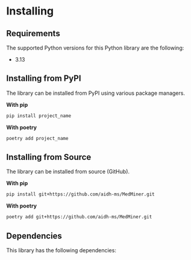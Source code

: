 # Installing

## Requirements

The supported Python versions for this Python library are the following:
* 3.13

## Installing from PyPI

The library can be installed from PyPI using various package managers.

**With pip**
```bash
pip install project_name
```

**With poetry**
```bash
poetry add project_name
```

## Installing from Source

The library can be installed from source (GitHub).

**With pip**
```bash
pip install git+https://github.com/aidh-ms/MedMiner.git
```

**With poetry**
```bash
poetry add git+https://github.com/aidh-ms/MedMiner.git
```

## Dependencies

This library has the following dependencies:
